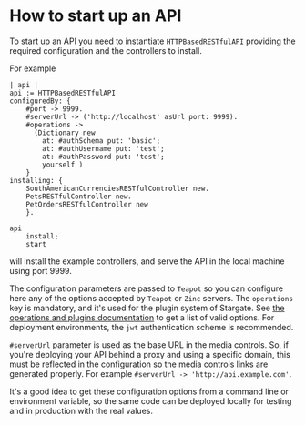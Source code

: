 # How to start up an API

To start up an API you need to instantiate `HTTPBasedRESTfulAPI` providing the
required configuration and the controllers to install.

For example

```smalltalk
| api |
api := HTTPBasedRESTfulAPI
configuredBy: {
    #port -> 9999.
    #serverUrl -> ('http://localhost' asUrl port: 9999).
    #operations ->
      (Dictionary new
        at: #authSchema put: 'basic';
        at: #authUsername put: 'test';
        at: #authPassword put: 'test';
        yourself )
    }
installing: {
    SouthAmericanCurrenciesRESTfulController new.
    PetsRESTfulController new.
    PetOrdersRESTfulController new
    }.

api
    install;
    start
```

will install the example controllers, and serve the API in the local machine
using port 9999.

The configuration parameters are passed to `Teapot` so you can configure here
any of the options accepted by `Teapot` or `Zinc` servers. The `operations`
key is mandatory, and it's used for the plugin system of Stargate. See [the
operations and plugins documentation](Operations.md) to get a list of valid
options. For deployment environments, the `jwt` authentication scheme is recommended.

`#serverUrl` parameter is used as the base URL in the media controls. So, if
you're deploying your API behind a proxy and using a specific domain, this
must be reflected in the configuration so the media controls links are
generated properly. For example `#serverUrl -> 'http://api.example.com'`.

It's a good idea to get these configuration options from a command line or
environment variable, so the same code can be deployed locally for testing and
in production with the real values.
